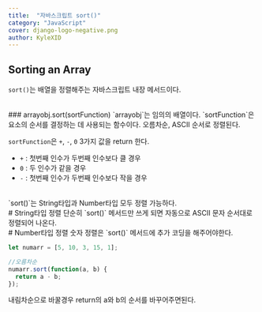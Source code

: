 ```yaml
---
title:  "자바스크립트 sort()"
category: "JavaScript"
cover: django-logo-negative.png
author: KyleXID
---
```


## Sorting an Array

`sort()`는 배열을 정렬해주는 자바스크립트 내장 메서드이다.

<br/>
### arrayobj.sort(sortFunction)
`arrayobj`는 임의의 배열이다.  
`sortFunction`은 요소의 순서를 결정하는 데 사용되는 함수이다.  
오름차순, ASCII 순서로 정렬된다.

`sortFunction`은 `+`, `-`, `0` 3가지 값을 return 한다.  

- `+` : 첫번째 인수가 두번째 인수보다 클 경우
- `0` : 두 인수가 같을 경우
- `-` : 첫번째 인수가 두번째 인수보다 작을 경우

<br/>
`sort()`는 String타입과 Number타입 모두 정렬 가능하다.

<br/>
# String타입 정렬
 단순히 `sort()` 메서드만 쓰게 되면 자동으로 ASCII 문자 순서대로 정렬되어 나온다.  

<br/>
# Number타입 정렬
 숫자 정렬은 `sort()` 메서드에 추가 코딩을 해주어야한다.

```javascript
let numarr = [5, 10, 3, 15, 1];

//오름차순
numarr.sort(function(a, b) {
  return a - b;
});
```

내림차순으로 바꿀경우 return의 a와 b의 순서를 바꾸어주면된다.
